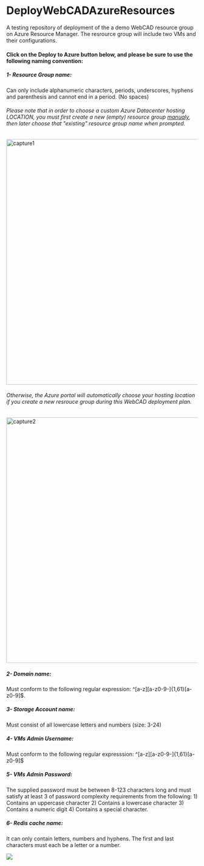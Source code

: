# DeployWebCADAzureResources
A testing repository of deployment of the a demo WebCAD resource group on Azure Resource Manager. The resrource group will include two VMs and their configurations.

#### Click on the Deploy to Azure button below, and please be sure to use the following naming convention:

##### 1- Resource Group name: 
Can only include alphanumeric characters, periods, underscores, hyphens and parenthesis and cannot end in a period. (No spaces)
###### Please note that in order to choose a custom Azure Datacenter hosting LOCATION, you must first create a new (empty) resource group <a href="https://azure.microsoft.com/en-us/documentation/articles/resource-group-portal/">manualy</a>, then later choose that "existing" resource group name when prompted. 

<img width="645" alt="capture1" src="https://cloud.githubusercontent.com/assets/10172212/10670799/ef7e7808-78ac-11e5-8d5d-b58917629fb4.PNG"/> 

###### Otherwise, the Azure portal will automatically choose your hosting location if you create a new resrouce group during this WebCAD deployment plan.

<img width="645" alt="capture2" src="https://cloud.githubusercontent.com/assets/10172212/10670868/4938eb12-78ad-11e5-8635-edd6cc943fe3.PNG"/>

##### 2- Domain name: 
Must conform to the following regular expression: ^[a-z][a-z0-9-]{1,61}[a-z0-9]$.

##### 3- Storage Account name: 
Must consist of all lowercase letters and numbers (size: 3-24)

##### 4- VMs Admin Username: 
Must conform to the following regular expresssion:  ^[a-z][a-z0-9-]{1,61}[a-z0-9]$

##### 5- VMs Admin Password: 
The supplied password must be between 8-123 characters long and must satisfy at least 3 of password complexity requirements from the following: 1) Contains an uppercase character 2) Contains a lowercase character 3) Contains a numeric digit 4) Contains a special character.

##### 6- Redis cache name: 
It can only contain letters, numbers and hyphens. The first and last characters must each be a letter or a number. 

<a href="https://deploy.azure.com/?repository=https://github.com/sssalib42/DeployWebCADAzureResources#/form/setup" target="_blank">
    <img src="http://azuredeploy.net/deploybutton.png"/>
</a>

